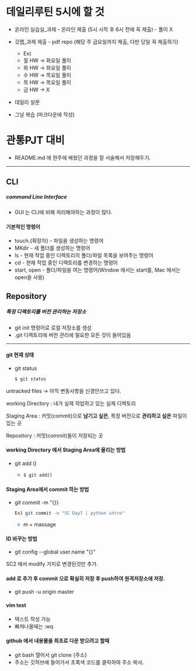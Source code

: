 # 데일리루틴 5시에 할 것 

- 온라인 실습실_과제 - 온라인 제출 (5시 시작 후 6시 전에 꼭 제출) - 풀이 X
- 깃랩_과제 제출 - pdf repo (해당 주 금요일까지 제출, 다만 당일 꼭 제출하기) 
  - Ex) 
  - 월 HW -> 화요일 풀이
  - 화 HW -> 화요일 풀이
  - 수 HW -> 목요일 풀이
  - 목 HW -> 목요일 풀이
  - 금 HW -> X 

- 데일리 설문
- 그날 복습 (마크다운에 작성)



# 관통PJT 대비

- README.md 에 한주에 배웠던 과정을 잘 서술해서 저장해두기.

---



## CLI

##### command Line Interface

- GUI 는 CLI에 비해 처리해야하는 과정이 많다.



#### 기본적인 명령어

- touch.{확장자} - 파일을 생성하는 명령어
- MKdir - 새 폴더를 생성하는 명령어
- ls - 현재 작업 중인 디렉토리의 폴더/파일 목록을 보여주는 명령어
- cd - 현재 작업 중인 디렉토리를 변경하는 명령어
- start, open - 폴더/파일을 여는 명령어(Window 에서는 start를, Mac 에서는 open을 사용)





## Repository

##### 특정 디렉토리를 버전 관리하는 저장소

- git init 명령어로 로컬 저장소를 생성
- .git 디렉토리에 버전 관리에 필요한 모든 것이 들어있음



---

#### git 현재 상태

- git status

  ```bash
  $ git status
  ```



untracked files -> 아직 변동사항을 신경안쓰고 있다.



working Directory : 내가 실제 작업하고 있는 실제 디렉토리

Staging Area : 커밋(commit)으로 **남기고 싶은**, 특정 버전으로 **관리하고 싶은** 파일이 있는 곳

Repository : 커밋(commit)들이 저장되는 곳



#### working Directory 에서 Staging Area에 올리는 방법

- git add ()

  - ```bash
    $ git add()
    ```

#### Staging Area에서 commit 하는 방법

- git commit -m "{}}

  ```bash
  Ex) git commit -m "SC Day7 | python intro"
  ```

  - m = massage

#### ID 바꾸는 방법

- git config --global user.name "{}"


SC2 에서 modify 가지로 변경된것만 추가.


#### add 로 추가 후 commit 으로 확실히 저장 후 push하여 원격저장소에 저장.
- git push -u origin master

#### vim test
- 텍스트 작성 가능 
- 빠져나올때는 :wq


#### github 에서 내용물을 최초로 다운 받으려고 할때
- git bash 열어서 git clone {주소} 
- 주소는 깃허브에 들어가서 초록색 코드를 클릭하여 주소 복사.

